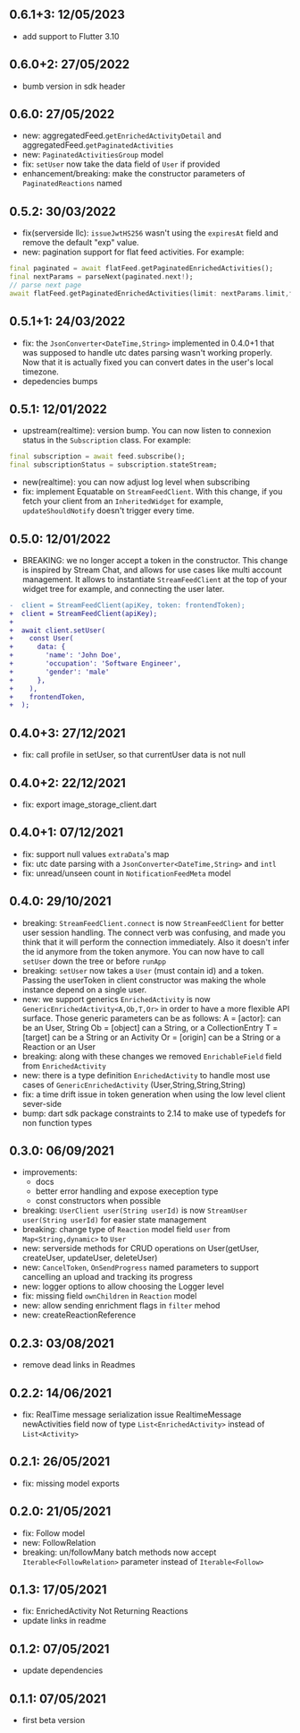 ## 0.6.1+3: 12/05/2023
- add support to Flutter 3.10

## 0.6.0+2: 27/05/2022
- bumb version in sdk header

## 0.6.0: 27/05/2022

- new: aggregatedFeed.`getEnrichedActivityDetail` and aggregatedFeed.`getPaginatedActivities`
- new: `PaginatedActivitiesGroup` model
- fix: `setUser` now take the data field of `User` if provided
- enhancement/breaking: make the constructor parameters of `PaginatedReactions` named

## 0.5.2: 30/03/2022

- fix(serverside llc): `issueJwtHS256` wasn't using the `expiresAt` field and remove the default "exp" value.
- new: pagination support for flat feed activities. For example:
```dart
final paginated = await flatFeed.getPaginatedEnrichedActivities();
final nextParams = parseNext(paginated.next!);
// parse next page
await flatFeed.getPaginatedEnrichedActivities(limit: nextParams.limit,filter: nextParams.idLT);
```

## 0.5.1+1: 24/03/2022

- fix: the `JsonConverter<DateTime,String>` implemented in 0.4.0+1 that was supposed to handle utc dates parsing wasn't working properly. Now that it is actually fixed you can convert dates in the user's local timezone.
- depedencies bumps
  
## 0.5.1: 12/01/2022

- upstream(realtime): version bump. You can now listen to connexion status in the `Subscription` class. For example:
  
```dart
final subscription = await feed.subscribe();
final subscriptionStatus = subscription.stateStream;
```
- new(realtime): you can now adjust log level when subscribing
- fix: implement Equatable on `StreamFeedClient`. With this change, if you fetch your client from an `InheritedWidget` for example, `updateShouldNotify` doesn't trigger every time.


## 0.5.0: 12/01/2022

- BREAKING: we no longer accept a token in the constructor. This change is inspired by Stream Chat, and allows for use cases like multi account management. It allows to instantiate `StreamFeedClient` at the top of your widget tree for example, and connecting the user later.
  
```diff
-  client = StreamFeedClient(apiKey, token: frontendToken);
+  client = StreamFeedClient(apiKey);
+
+  await client.setUser(
+    const User(
+      data: {
+        'name': 'John Doe',
+        'occupation': 'Software Engineer',
+        'gender': 'male'
+      },
+    ),
+    frontendToken,
+  );
```


## 0.4.0+3: 27/12/2021

- fix: call profile in setUser, so that currentUser data is not null


## 0.4.0+2: 22/12/2021

- fix: export image_storage_client.dart


## 0.4.0+1: 07/12/2021

- fix: support null values `extraData`'s map
- fix: utc date parsing with a `JsonConverter<DateTime,String>` and `intl`
- fix: unread/unseen count in `NotificationFeedMeta` model


## 0.4.0: 29/10/2021

- breaking: `StreamFeedClient.connect` is now `StreamFeedClient` for better user session handling.
The connect verb was confusing, and made you think that it will perform the connection immediately. Also it doesn't infer the id anymore from the token anymore. You can now have to call `setUser` down the tree or before `runApp`
- breaking: `setUser` now takes a `User` (must contain id) and a token. Passing the userToken in client constructor was making the whole instance depend on a single user.
- new: we support generics
`EnrichedActivity` is now `GenericEnrichedActivity<A,Ob,T,Or>` in order to have a more flexible API surface. Those generic parameters can be as follows:
A = [actor]: can be an User, String
Ob = [object] can a String, or a CollectionEntry
T = [target] can be a String or an Activity
Or = [origin] can be a String or a Reaction or an User
- breaking: along with these changes we removed `EnrichableField` field from `EnrichedActivity` 
- new: there is a type definition `EnrichedActivity` to handle most use cases of `GenericEnrichedActivity` (User,String,String,String)
- fix: a time drift issue in token generation when using the low level client sever-side
- bump: dart sdk package constraints to 2.14 to make use of typedefs for non function types


## 0.3.0: 06/09/2021

- improvements: 
  - docs
  - better error handling and expose exeception type
  - const constructors when possible
- breaking: `UserClient user(String userId)` is now `StreamUser user(String userId)` for easier state management
- breaking: change type of `Reaction` model field `user` from  `Map<String,dynamic>` to `User`
- new: serverside methods for CRUD operations on User(getUser, createUser, updateUser, deleteUser)
- new: `CancelToken`, `OnSendProgress` named parameters to support cancelling an upload and tracking its progress
- new: logger options to allow choosing the Logger level
- fix: missing field `ownChildren` in `Reaction` model
- new: allow sending enrichment flags in `filter` mehod
- new: createReactionReference
  
## 0.2.3: 03/08/2021

- remove dead links in Readmes
  
## 0.2.2: 14/06/2021

- fix: RealTime message serialization issue
RealtimeMessage newActivities field now of type `List<EnrichedActivity>` instead of `List<Activity>`

## 0.2.1: 26/05/2021

- fix: missing model exports

## 0.2.0: 21/05/2021

- fix: Follow model
- new: FollowRelation 
- breaking: un/followMany batch methods now accept `Iterable<FollowRelation>` parameter instead of `Iterable<Follow>`

## 0.1.3: 17/05/2021

- fix: EnrichedActivity Not Returning Reactions 
- update links in readme

## 0.1.2: 07/05/2021

- update dependencies

## 0.1.1: 07/05/2021

- first beta version